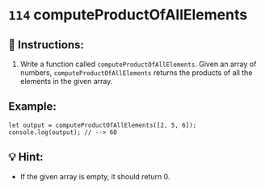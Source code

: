 # `114` computeProductOfAllElements

## 📝 Instructions:

1. Write a function called `computeProductOfAllElements`. Given an array of numbers, `computeProductOfAllElements` returns the products of all the elements in the given array.

## Example:

```Js
let output = computeProductOfAllElements([2, 5, 6]);
console.log(output); // --> 60
```

## 💡 Hint:

+ If the given array is empty, it should return 0.

